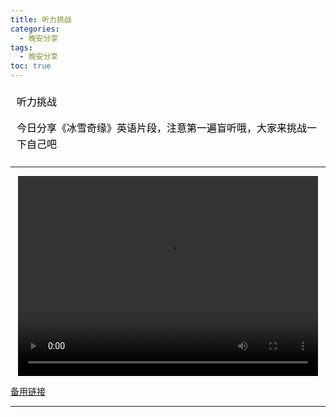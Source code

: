 ```yaml
---
title: 听力挑战
categories:
  - 晚安分享
tags:
  - 晚安分享
toc: true 
---
```



<!-- 听力挑战

今日分享《冰雪奇缘》英语片段，注意第一遍盲听哦，大家来挑战一下自己吧 -->

<section id="nice" data-tool="mdnice编辑器" data-website="https://www.mdnice.com" style="font-size: 16px; color: black; padding: 0 10px; line-height: 1.6; word-spacing: 0px; letter-spacing: 0px; word-break: break-word; word-wrap: break-word; text-align: left; font-family: Optima-Regular, Optima, PingFangSC-light, PingFangTC-light, 'PingFang SC', Cambria, Cochin, Georgia, Times, 'Times New Roman', serif;"><p data-tool="mdnice编辑器" style="font-size: 16px; padding-top: 8px; padding-bottom: 8px; margin: 0; line-height: 26px; color: black;">听力挑战</p>
<p data-tool="mdnice编辑器" style="font-size: 16px; padding-top: 8px; padding-bottom: 8px; margin: 0; line-height: 26px; color: black;">今日分享《冰雪奇缘》英语片段，注意第一遍盲听哦，大家来挑战一下自己吧</p>
</section>



---

<p style="text-align:center">
   <video width="480" height="320" controls>
       <source src="/video/138.mp4">
   </video>
</p>
 <p><a href="/video/138.mp4">备用链接</a></p>
 
---






